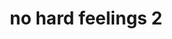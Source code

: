 ---
title: no hard feelings 2
description: “assaly.ch demonstrated unparalleled professionalism, responsiveness, and patience throughout the entire process of launching my website. Their commitment to excellence and dedication to customer satisfaction truly sets them apart.”
owner: Lea Reskallah
url: https://nohardfeelings.shop
url_text: nohardfeelings.shop
---